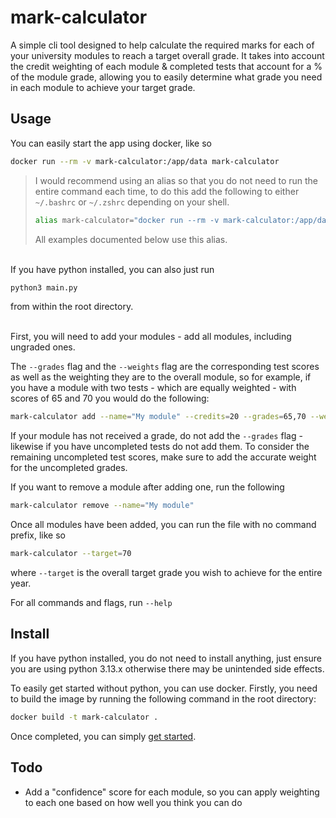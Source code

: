 # mark-calculator

A simple cli tool designed to help calculate the required marks for each of your university modules to reach a target overall grade. It takes into account the credit weighting of each module & completed tests that account for a % of the module grade, allowing you to easily determine what grade you need in each module to achieve your target grade.

## Usage

You can easily start the app using docker, like so

```bash
docker run --rm -v mark-calculator:/app/data mark-calculator
```
> I would recommend using an alias so that you do not need to run the entire command each time, to do this add the following to either `~/.bashrc` or `~/.zshrc` depending on your shell.
> ```bash
> alias mark-calculator="docker run --rm -v mark-calculator:/app/data mark-calculator"
> ```
> All examples documented below use this alias.

<br>If you have python installed, you can also just run

```bash
python3 main.py
```

from within the root directory.<br><br>

First, you will need to add your modules - add all modules, including ungraded ones.

The `--grades` flag and the `--weights` flag are the corresponding test scores as well as the weighting they are to the overall module, so for example, if you have a module with two tests - which are equally weighted - with scores of 65 and 70 you would do the following:

```bash
mark-calculator add --name="My module" --credits=20 --grades=65,70 --weights=0.5,0.5
```

If your module has not received a grade, do not add the `--grades` flag - likewise if you have uncompleted tests do not add them. To consider the remaining uncompleted test scores, make sure to add the accurate weight for the uncompleted grades.

If you want to remove a module after adding one, run the following

```bash
mark-calculator remove --name="My module"
```

Once all modules have been added, you can run the file with no command prefix, like so

```bash
mark-calculator --target=70
```

where `--target` is the overall target grade you wish to achieve for the entire year.

For all commands and flags, run `--help`

## Install

If you have python installed, you do not need to install anything, just ensure you are using python 3.13.x otherwise there may be unintended side effects.

To easily get started without python, you can use docker. Firstly, you need to build the image by running the following command in the root directory:

```bash
docker build -t mark-calculator .
```

Once completed, you can simply [get started](#usage).

## Todo

- Add a "confidence" score for each module, so you can apply weighting to each one based on how well you think you can do
